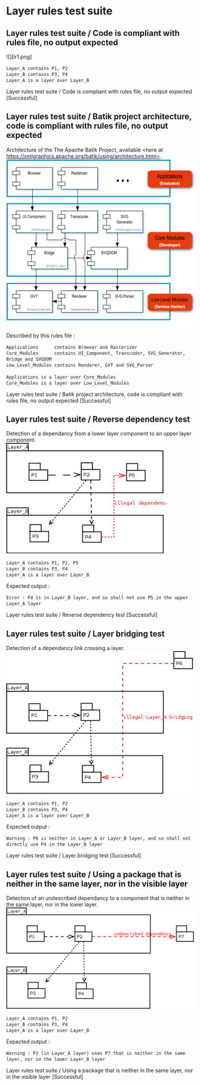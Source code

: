 
# Layer rules test suite



##  Layer rules test suite / Code is compliant with rules file, no output expected

  ![][lr1.png]

  ```
Layer_A contains P1, P2
Layer_B contains P3, P4
Layer_A is a layer over Layer_B
  ```


 Layer rules test suite / Code is compliant with rules file, no output expected [Successful]

##  Layer rules test suite / Batik project architecture, code is compliant with rules file, no output expected

  Architecture of the The Apache Batik Project, available <here at https://xmlgraphics.apache.org/batik/using/architecture.html>.
  ![](batik.png)

  Described by this rules file :

  ```
Applications      contains Browser and Rasterizer
Core_Modules      contains UI_Component, Transcoder, SVG_Generator, Bridge and SVGDOM
Low_Level_Modules contains Renderer, GVT and SVG_Parser

Applications is a layer over Core_Modules
Core_Modules is a layer over Low_Level_Modules
  ```


 Layer rules test suite / Batik project architecture, code is compliant with rules file, no output expected [Successful]

##  Layer rules test suite / Reverse dependency test

  Detection of a dependancy from a lower layer component to an upper layer component.
  ![](lr2.png)

  ```
Layer_A contains P1, P2, P5
Layer_B contains P3, P4
Layer_A is a layer over Layer_B
  ```

  Expected output :

  ```
Error : P4 is in Layer_B layer, and so shall not use P5 in the upper Layer_A layer
  ```


 Layer rules test suite / Reverse dependency test [Successful]

##  Layer rules test suite / Layer bridging test

  Detection of a dependancy link crossing a layer.
  ![](lr3.png)

  ```
Layer_A contains P1, P2
Layer_B contains P3, P4
Layer_A is a layer over Layer_B
  ```

  Expected output :

  ```
Warning : P6 is neither in Layer_A or Layer_B layer, and so shall not directly use P4 in the Layer_B layer
  ```


 Layer rules test suite / Layer bridging test [Successful]

##  Layer rules test suite / Using a package that is neither in the same layer, nor in the visible layer

  Detection of an undescribed dependancy to a component that is neither in the same layer, nor in the lower layer.
  ![](lr4.png)

  ```
Layer_A contains P1, P2
Layer_B contains P3, P4
Layer_A is a layer over Layer_B
  ```

  Expected output :

  ```
Warning : P2 (in Layer_A layer) uses P7 that is neither in the same layer, nor in the lower Layer_B layer
  ```


 Layer rules test suite / Using a package that is neither in the same layer, nor in the visible layer [Successful]
